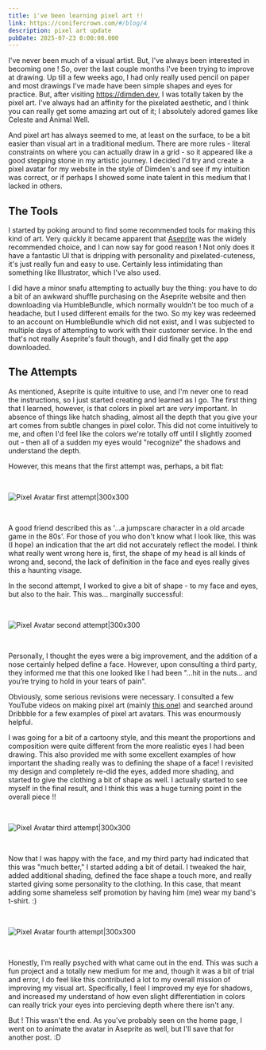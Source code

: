 ```yaml
---
title: i've been learning pixel art !!
link: https://conifercrown.com/#/blog/4
description: pixel art update
pubDate: 2025-07-23 0:00:00.000
---
```


I've never been much of a visual artist. But, I've always been interested in becoming one ! So, over the last couple months I've been trying to improve at drawing. Up till a few weeks ago, I had only really used pencil on paper and most drawings I've made have been simple shapes and eyes for practice. But, after visiting https://dimden.dev, I was totally taken by the pixel art. I've always had an affinity for the pixelated aesthetic, and I think you can really get some amazing art out of it; I absolutely adored games like Celeste and Animal Well.

And pixel art has always seemed to me, at least on the surface, to be a bit easier than visual art in a traditional medium. There are more rules - literal constraints on where you can actually draw in a grid - so it appeared like a good stepping stone in my artistic journey. I decided I'd try and create a pixel avatar for my website in the style of Dimden's and see if my intuition was correct, or if perhaps I showed some inate talent in this medium that I lacked in others.

## The Tools

I started by poking around to find some recommended tools for making this kind of art. Very quickly it became apparent that [Aseprite](https://www.aseprite.org) was the widely recommended choice, and I can now say for good reason ! Not only does it have a fantastic UI that is dripping with personality and pixelated-cuteness, it's just really fun and easy to use. Certainly less intimidating than something like Illustrator, which I've also used.

I did have a minor snafu attempting to actually buy the thing: you have to do a bit of an awkward shuffle purchasing on the Aseprite website and then downloading via HumbleBundle, which normally wouldn't be too much of a headache, but I used different emails for the two. So my key was redeemed to an account on HumbleBundle which did not exist, and I was subjected to multiple days of attempting to work with their customer service. In the end that's not really Aseprite's fault though, and I did finally get the app downloaded.

## The Attempts

As mentioned, Aseprite is quite intuitive to use, and I'm never one to read the instructions, so I just started creating and learned as I go. The first thing that I learned, however, is that colors in pixel art are _very_ important. In absence of things like hatch shading, almost all the depth that you give your art comes from subtle changes in pixel color. This did not come intuitively to me, and often I'd feel like the colors we're totally off until I slightly zoomed out - then all of a sudden my eyes would "recognize" the shadows and understand the depth.

However, this means that the first attempt was, perhaps, a bit flat:

&nbsp;

![Pixel Avatar first attempt|300x300](/avatar1.png)

&nbsp;

A good friend described this as '...a jumpscare character in a old arcade game in the 80s'. For those of you who don't know what I look like, this was (I hope) an indication that the art did not accurately reflect the model. I think what really went wrong here is, first, the shape of my head is all kinds of wrong and, second, the lack of definition in the face and eyes really gives this a haunting visage.

In the second attempt, I worked to give a bit of shape - to my face and eyes, but also to the hair. This was... marginally successful:

&nbsp;

![Pixel Avatar second attempt|300x300](/avatar2.png)

&nbsp;

Personally, I thought the eyes were a big improvement, and the addition of a nose certainly helped define a face. However, upon consulting a third party, they informed me that this one looked like I had been "...hit in the nuts... and you’re trying to hold in your tears of pain".

Obviously, some serious revisions were necessary. I consulted a few YouTube videos on making pixel art (mainly [this one](https://www.youtube.com/watch?v=JCYn353lDRU)) and searched around Dribbble for a few examples of pixel art avatars. This was enourmously helpful.

I was going for a bit of a cartoony style, and this meant the proportions and composition were quite different from the more realistic eyes I had been drawing. This also provided me with some excellent examples of how important the shading really was to defining the shape of a face! I revisited my design and completely re-did the eyes, added more shading, and started to give the clothing a bit of shape as well. I actually started to see myself in the final result, and I think this was a huge turning point in the overall piece !!

&nbsp;

![Pixel Avatar third attempt|300x300](/avatar3.png)

&nbsp;

Now that I was happy with the face, and my third party had indicated that this was "much better," I started adding a bit of detail. I tweaked the hair, added additional shading, defined the face shape a touch more, and really started giving some personality to the clothing. In this case, that meant adding some shameless self promotion by having him (me) wear my band's t-shirt. :)

&nbsp;

![Pixel Avatar fourth attempt|300x300](/avatar4.png)

&nbsp;

Honestly, I'm really psyched with what came out in the end. This was such a fun project and a totally new medium for me and, though it was a bit of trial and error, I do feel like this contributed a lot to my overall mission of improving my visual art. Specifically, I feel I improved my eye for shadows, and increased my understand of how even slight differentiation in colors can really trick your eyes into percieving depth where there isn't any.

But ! This wasn't the end. As you've probably seen on the home page, I went on to animate the avatar in Aseprite as well, but I'll save that for another post. :D

